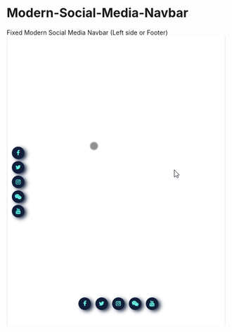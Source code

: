 # Modern-Social-Media-Navbar
Fixed Modern Social Media Navbar (Left side or Footer) </br>
![alt text](https://github.com/macan0/Modern-Social-Media-Navbar/blob/main/modern-social-media-navbar.png)
